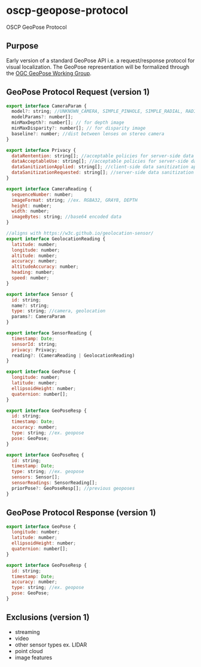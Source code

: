 # oscp-geopose-protocol
OSCP GeoPose Protocol

## Purpose

Early version of a standard GeoPose API i.e. a request/response protocol for visual localization. The GeoPose representation will be formalized through the [OGC GeoPose Working Group](https://www.ogc.org/projects/groups/geoposeswg).


## GeoPose Protocol Request (version 1)


```js
export interface CameraParam {
  model?: string; //UNKNOWN_CAMERA, SIMPLE_PINHOLE, SIMPLE_RADIAL, RADIAL, PINHOLE, OPENCV, FULL_OPENCV
  modelParams?: number[];
  minMaxDepth?: number[]; // for depth image
  minMaxDisparity?: number[]; // for disparity image
  baseline?: number; //dist between lenses on stereo camera
}

export interface Privacy {
  dataRentention: string[]; //acceptable policies for server-side data retention
  dataAcceptableUse: string[]; //acceptable policies for server-side data use
  dataSanitizationApplied: string[]; //client-side data sanitization applied
  dataSanitizationRequested: string[]; //server-side data sanitization requested
}

export interface CameraReading {
  sequenceNumber: number;
  imageFormat: string; //ex. RGBA32, GRAY8, DEPTH
  height: number;
  width: number;
  imageBytes: string; //base64 encoded data
}

//aligns with https://w3c.github.io/geolocation-sensor/
export interface GeolocationReading {
  latitude: number;
  longitude: number;
  altitude: number;
  accuracy: number;
  altitudeAccuracy: number;
  heading: number;
  speed: number;
}

export interface Sensor {
  id: string;
  name?: string;
  type: string; //camera, geolocation
  params?: CameraParam
}

export interface SensorReading {
  timestamp: Date;
  sensorId: string;
  privacy: Privacy;
  reading?: (CameraReading | GeolocationReading)
}

export interface GeoPose {
  longitude: number;
  latitude: number;
  ellipsoidHeight: number;
  quaternion: number[];
}

export interface GeoPoseResp {
  id: string;
  timestamp: Date;
  accuracy: number;  
  type: string; //ex. geopose
  pose: GeoPose; 
}

export interface GeoPoseReq {
  id: string;
  timestamp: Date;
  type: string; //ex. geopose
  sensors: Sensor[];
  sensorReadings: SensorReading[];
  priorPose?: GeoPoseResp[]; //previous geoposes
}
```

## GeoPose Protocol Response (version 1)


```js
export interface GeoPose {
  longitude: number;
  latitude: number;
  ellipsoidHeight: number;
  quaternion: number[];
}

export interface GeoPoseResp {
  id: string;
  timestamp: Date;
  accuracy: number;  
  type: string; //ex. geopose
  pose: GeoPose; 
}
```

## Exclusions (version 1)

- streaming
- video
- other sensor types ex. LIDAR
- point cloud
- image features

